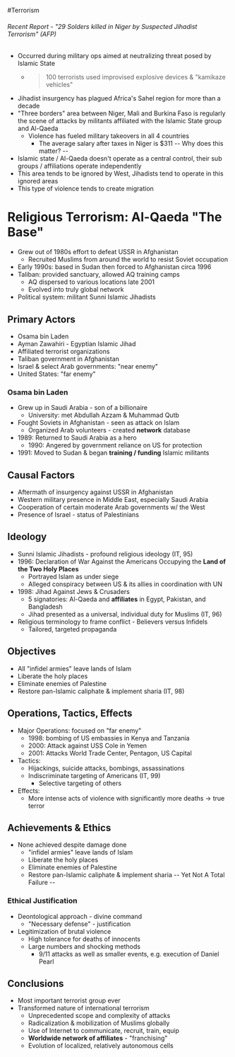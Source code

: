 #Terrorism
###### Recent Report - "29 Solders killed in Niger by Suspected Jihadist Terrorism" (AFP)
- Occurred during military ops aimed at neutralizing threat posed by Islamic State
	- > 100 terrorists used improvised explosive devices & "kamikaze vehicles"
- Jihadist insurgency has plagued Africa's Sahel region for more than a decade
- "Three borders" area between Niger, Mali and Burkina Faso is regularly the scene of attacks by militants affiliated with the Islamic State group and Al-Qaeda
	- Violence has fueled military takeovers in all 4 countries
		- The average salary after taxes in Niger is $311
-- Why does this matter? --
- Islamic state / Al-Qaeda doesn't operate as a central control, their sub groups / affiliations operate independently
- This area tends to be ignored by West, Jihadists tend to operate in this ignored areas
- This type of violence tends to create migration 

# Religious Terrorism: Al-Qaeda "The Base"
- Grew out of 1980s effort to defeat USSR in Afghanistan
	- Recruited Muslims from around the world to resist Soviet occupation
- Early 1990s: based in Sudan then forced to Afghanistan circa 1996
- Taliban: provided sanctuary, allowed AQ training camps
	- AQ dispersed to various locations late 2001
	- Evolved into truly global network
- Political system: militant Sunni Islamic Jihadists

## Primary Actors
- Osama bin Laden
- Ayman Zawahiri - Egyptian Islamic Jihad
- Affiliated terrorist organizations
- Taliban government in Afghanistan
- Israel & select Arab governments: "near enemy"
- United States: "far enemy"

### Osama bin Laden
- Grew up in Saudi Arabia - son of a billionaire
	- University: met Abdullah Azzam & Muhammad Qutb
- Fought Soviets in Afghanistan - seen as attack on Islam
	- Organized Arab volunteers - created **network** database
- 1989: Returned to Saudi Arabia as a hero
	- 1990: Angered by government reliance on US for protection
- 1991: Moved to Sudan & began **training / funding** Islamic militants

## Causal Factors
- Aftermath of insurgency against USSR in Afghanistan
- Western military presence in Middle East, especially Saudi Arabia
- Cooperation of certain moderate Arab governments w/ the West
- Presence of Israel - status of Palestinians

## Ideology
- Sunni Islamic Jihadists - profound religious ideology (IT, 95)
- 1996: Declaration of War Against the Americans Occupying the **Land of the Two Holy Places**
	- Portrayed Islam as under siege
	- Alleged conspiracy between US & its allies in coordination with UN
- 1998: Jihad Against Jews & Crusaders
	- 5 signatories: Al-Qaeda and **affiliates** in Egypt, Pakistan, and Bangladesh
	- Jihad presented as a universal, individual duty for Muslims (IT, 96)
- Religious terminology to frame conflict - Believers versus Infidels
	- Tailored, targeted propaganda

## Objectives
- All "infidel armies" leave lands of Islam
- Liberate the holy places
- Eliminate enemies of Palestine
- Restore pan-Islamic caliphate & implement sharia (IT, 98)

## Operations, Tactics, Effects
- Major Operations: focused on "far enemy"
	- 1998: bombing of US embassies in Kenya and Tanzania
	- 2000: Attack against USS Cole in Yemen
	- 2001: Attacks World Trade Center, Pentagon, US Capital
- Tactics:
	- Hijackings, suicide attacks, bombings, assassinations
	- Indiscriminate targeting of Americans (IT, 99)
		- Selective targeting of others
- Effects:
	-  More intense acts of violence with significantly more deaths -> true terror

## Achievements & Ethics
- None achieved despite damage done
	- "infidel armies" leave lands of Islam
	- Liberate the holy places
	- Eliminate enemies of Palestine
	- Restore pan-Islamic caliphate & implement sharia
-- Yet Not A Total Failure --

### Ethical Justification
- Deontological approach - divine command
	- "Necessary defense" - justification
- Legitimization of brutal violence
	- High tolerance for deaths of innocents
	- Large numbers and shocking methods
		- 9/11 attacks as well as smaller events, e.g. execution of Daniel Pearl

## Conclusions
- Most important terrorist group ever
- Transformed nature of international terrorism
	- Unprecedented scope and complexity of attacks
	- Radicalization & mobilization of Muslims globally
	- Use of Internet to communicate, recruit, train, equip
	- **Worldwide network of affiliates** - "franchising"
	- Evolution of localized, relatively autonomous cells